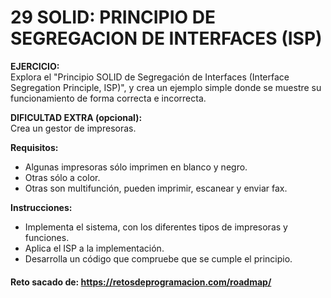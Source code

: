 # 29 SOLID: PRINCIPIO DE SEGREGACION DE INTERFACES (ISP)

**EJERCICIO:**  
Explora el "Principio SOLID de Segregación de Interfaces (Interface Segregation Principle, ISP)", y crea un ejemplo simple donde se muestre su funcionamiento de forma correcta e incorrecta.

**DIFICULTAD EXTRA (opcional):**  
Crea un gestor de impresoras.

**Requisitos:**
- Algunas impresoras sólo imprimen en blanco y negro.
- Otras sólo a color.
- Otras son multifunción, pueden imprimir, escanear y enviar fax.

**Instrucciones:**
- Implementa el sistema, con los diferentes tipos de impresoras y funciones.
- Aplica el ISP a la implementación.
- Desarrolla un código que compruebe que se cumple el principio.

#### Reto sacado de: https://retosdeprogramacion.com/roadmap/